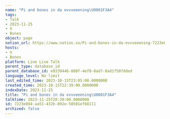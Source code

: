 ```yaml
---
name: "Pi and bones in da evvveeening\U0001F3A4"
tags:
- Talk
- 2023-11-25
- π
- Bones
object: page
notion_url: https://www.notion.so/Pi-and-bones-in-da-evvveeening-7223e894aa51432b892e58501ef68111
hosts:
- π
- Bones
platform: Line Live Talk
parent_type: database_id
parent_database_id: e9339446-880f-4ef0-8ad7-8ad1f507dded
language_level: No limit
last_edited_time: 2023-10-15T23:05:00.0000000
created_time: 2023-10-15T22:39:00.0000000
indexDate: 2023-11-25
title: "Pi and bones in da evvveeening\U0001F3A4"
talktime: 2023-11-25T20:30:00.0000000
id: 7223e894-aa51-432b-892e-58501ef68111
archived: false
---
```



   
   
   
   

   

























